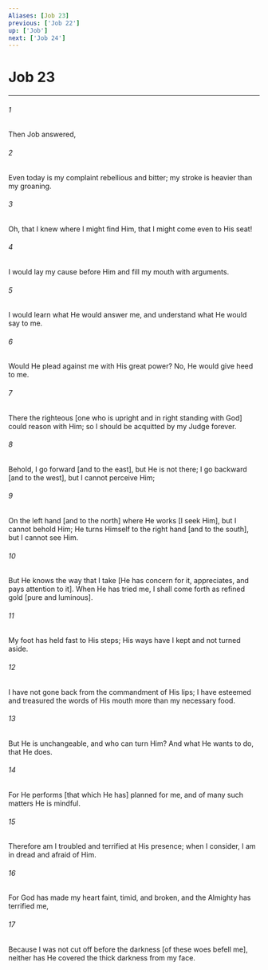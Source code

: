 ```yaml
---
Aliases: [Job 23]
previous: ['Job 22']
up: ['Job']
next: ['Job 24']
---
```

# Job 23

***














###### 1 






Then Job answered, 













###### 2 






Even today is my complaint rebellious and bitter; my stroke is heavier than my groaning. 













###### 3 






Oh, that I knew where I might find Him, that I might come even to His seat! 













###### 4 






I would lay my cause before Him and fill my mouth with arguments. 













###### 5 






I would learn what He would answer me, and understand what He would say to me. 













###### 6 






Would He plead against me with His great power? No, He would give heed to me. 













###### 7 






There the righteous [one who is upright and in right standing with God] could reason with Him; so I should be acquitted by my Judge forever. 













###### 8 






Behold, I go forward [and to the east], but He is not there; I go backward [and to the west], but I cannot perceive Him; 













###### 9 






On the left hand [and to the north] where He works [I seek Him], but I cannot behold Him; He turns Himself to the right hand [and to the south], but I cannot see Him. 













###### 10 






But He knows the way that I take [He has concern for it, appreciates, and pays attention to it]. When He has tried me, I shall come forth as refined gold [pure and luminous]. 













###### 11 






My foot has held fast to His steps; His ways have I kept and not turned aside. 













###### 12 






I have not gone back from the commandment of His lips; I have esteemed and treasured the words of His mouth more than my necessary food. 













###### 13 






But He is unchangeable, and who can turn Him? And what He wants to do, that He does. 













###### 14 






For He performs [that which He has] planned for me, and of many such matters He is mindful. 













###### 15 






Therefore am I troubled and terrified at His presence; when I consider, I am in dread and afraid of Him. 













###### 16 






For God has made my heart faint, timid, and broken, and the Almighty has terrified me, 













###### 17 






Because I was not cut off before the darkness [of these woes befell me], neither has He covered the thick darkness from my face.

